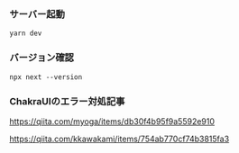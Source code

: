 ### サーバー起動
```
yarn dev
```

### バージョン確認
```
npx next --version
```


### ChakraUIのエラー対処記事

https://qiita.com/myoga/items/db30f4b95f9a5592e910

https://qiita.com/kkawakami/items/754ab770cf74b3815fa3
